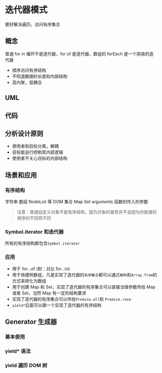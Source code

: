 # 迭代器模式

更好解决遍历，访问有序集合

## 概念

普通 for in 循环不是迭代器，for of 是迭代器，数组的 forEach 是一个简易的迭代器

- 顺序访问有序结构
- 不知道数据的长度和内部结构
- 高内聚，低耦合

## UML

## 代码

## 分析设计原则

- 使用者和目标分离，解耦
- 目标能自行控制其内部逻辑
- 使用者不关心目标的内部结构

## 场景和应用

### 有序结构

字符串
数组
NodeList 等 DOM 集合
Map
Set
arguments 函数的传入的参数

> 注意：普通自定义对象不是有序结构，因为对象的属性并不会因为你赋值的顺序的不同而不同

### Symbol.iterator 和迭代器

所有的有序结构都包含`Symbol.iterator`

### 应用

- 用于 for...of (附：对比 for...in)
- 用于快捷转数组，凡是实现了迭代器的`有序集合`都可以通过`解构`和`Array.from`的方式来转化为数组
- 用于创建 Map 和 Set，实现了迭代器的有序集合可以直接当做参数传给 Map 或者 Set，当然 Map 有一定的结构要求
- 实现了迭代器的有序集合可以传给`Promise.all`和 `Promise.race`
- `yield*`后面可以跟一个实现了迭代器的有序结构

## Generator 生成器

### 基本使用

### yield\* 语法

### yield 遍历 DOM 树
